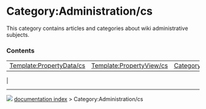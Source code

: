# Category:Administration/cs
This category contains articles and categories about wiki administrative subjects.

### Contents

|     |     |     |
| --- | --- | --- |
| [Template:PropertyData/cs](Template_PropertyData/cs.md) | [Template:PropertyView/cs](Template_PropertyView/cs.md) | [Category:UnfinishedDocu/cs](Category_UnfinishedDocu/cs.md) |
|



---
![](images/Button_right.svg) [documentation index](../README.md) > Category:Administration/cs
